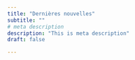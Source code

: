 ```yaml
---
title: "Dernières nouvelles"
subtitle: ""
# meta description
description: "This is meta description"
draft: false

---
```

